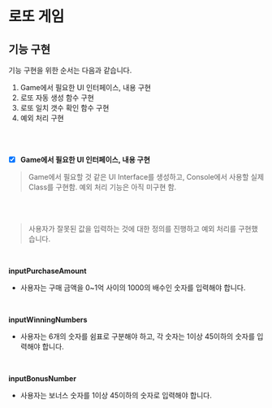 # 로또 게임


## 기능 구현

기능 구현을 위한 순서는 다음과 같습니다.
1. Game에서 필요한 UI 인터페이스, 내용 구현
2. 로또 자동 생성 함수 구현
3. 로또 일치 갯수 확인 함수 구현
4. 예외 처리 구현


<br>
<br>

- [x] **Game에서 필요한 UI 인터페이스, 내용 구현**

> Game에서 필요할 것 같은 UI Interface를 생성하고, Console에서 사용할 실제 Class를 구현함. 예외 처리 기능은 아직 미구현 함.

<br>
<br>


> 사용자가 잘못된 값을 입력하는 것에 대한 정의를 진행하고 예외 처리를 구현했습니다.

<br>

**inputPurchaseAmount**
* 사용자는 구매 금액을 0~1억 사이의 1000의 배수인 숫자를 입력해야 합니다.

<br>

**inputWinningNumbers**
* 사용자는 6개의 숫자를 쉼표로 구분해야 하고, 각 숫자는 1이상 45이하의 숫자를 입력해야 합니다.

<br>

**inputBonusNumber**
* 사용자는 보너스 숫자를 1이상 45이하의 숫자로 입력해야 합니다.


<br>
<br>
<br>


